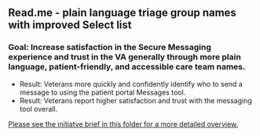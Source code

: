 ## Read.me - plain language triage group names with improved Select list


### Goal: Increase satisfaction in the Secure Messaging experience and trust in the VA generally through more plain language, patient-friendly, and accessible care team names.  
  * Result: Veterans more quickly and confidently identify who to send a message to using the patient portal Messages tool.
  * Result: Veterans report higher satisfaction and trust with the messaging tool overall.  


[Please see the initiatve brief in this folder for a more detailed overview.](https://github.com/department-of-veterans-affairs/va.gov-team/tree/master/products/health-care/digital-health-modernization/mhv-to-va.gov/secure-messaging/product](https://github.com/department-of-veterans-affairs/va.gov-team/issues/89898))
